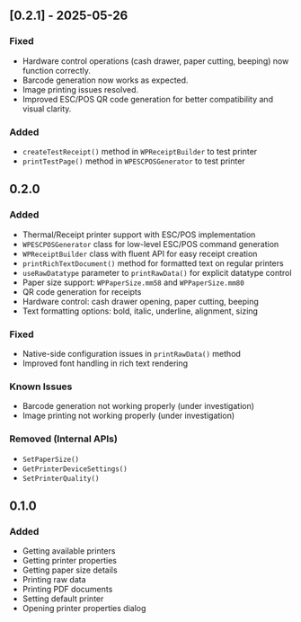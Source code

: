 ## [0.2.1] - 2025-05-26

### Fixed
* Hardware control operations (cash drawer, paper cutting, beeping) now function correctly.
* Barcode generation now works as expected.
* Image printing issues resolved.
* Improved ESC/POS QR code generation for better compatibility and visual clarity.

### Added
* `createTestReceipt()` method in `WPReceiptBuilder` to test printer
* `printTestPage()` method in `WPESCPOSGenerator` to test printer

## 0.2.0

### Added
* Thermal/Receipt printer support with ESC/POS implementation
* `WPESCPOSGenerator` class for low-level ESC/POS command generation
* `WPReceiptBuilder` class with fluent API for easy receipt creation
* `printRichTextDocument()` method for formatted text on regular printers
* `useRawDatatype` parameter to `printRawData()` for explicit datatype control
* Paper size support: `WPPaperSize.mm58` and `WPPaperSize.mm80`
* QR code generation for receipts
* Hardware control: cash drawer opening, paper cutting, beeping
* Text formatting options: bold, italic, underline, alignment, sizing

### Fixed
* Native-side configuration issues in `printRawData()` method
* Improved font handling in rich text rendering

### Known Issues
* Barcode generation not working properly (under investigation)
* Image printing not working properly (under investigation)

### Removed (Internal APIs)
* `SetPaperSize()` 
* `GetPrinterDeviceSettings()`
* `SetPrinterQuality()`

## 0.1.0

### Added
* Getting available printers
* Getting printer properties
* Getting paper size details 
* Printing raw data
* Printing PDF documents
* Setting default printer
* Opening printer properties dialog
